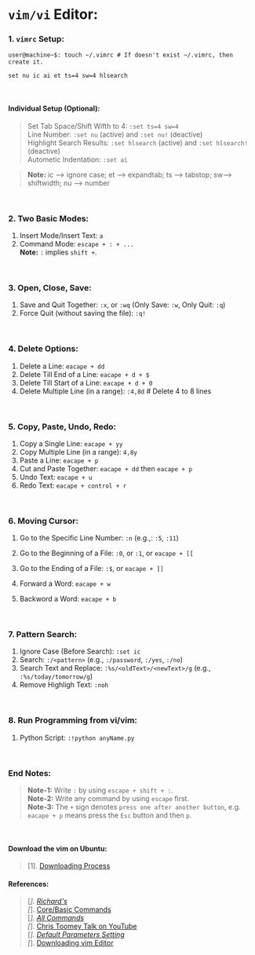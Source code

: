 # `vim/vi` Editor:

### 1. `vimrc` Setup:
```
user@machine~$: touch ~/.vimrc # If doesn't exist ~/.vimrc, then create it.
```
```
set nu ic ai et ts=4 sw=4 hlsearch
```

&nbsp;

#### Individual Setup (Optional):
> Set Tab Space/Shift Wifth to 4: `:set ts=4 sw=4` <br/>
> Line Number: `:set nu` (active) and `:set nu!` (deactive) <br/>
> Highlight Search Results: `:set hlsearch` (active) and `:set hlsearch!` (deactive) <br/>
> Autometic Indentation: `:set ai` <br/>
  
> **Note:** ic --> ignore case; et --> expandtab; ts --> tabstop; sw--> shiftwidth; nu --> number <br/>

&nbsp;


### 2. Two Basic Modes:
1. Insert Mode/Insert Text: `a`
1. Command Mode: `escape + : + ...` <br/>**Note:** `:` implies `shift +`.
 
&nbsp;

### 3. Open, Close, Save:
1. Save and Quit Together: `:x`, or `:wq` (Only Save: `:w`, Only Quit: `:q`)
1. Force Quit (without saving the file): `:q!`

&nbsp;

### 4. Delete Options:
1. Delete a Line: `eacape + dd`
1. Delete Till End of a Line: `eacape + d + $`
1. Delete Till Start of a Line: `eacape + d + 0`
1. Delete Multiple Line (in a range): `:4,8d` # Delete 4 to 8 lines

&nbsp;

### 5. Copy, Paste, Undo, Redo:
1. Copy a Single Line: `eacape + yy`
2. Copy Multiple Line (in a range): `4,8y`
3. Paste a Line: `eacape + p`
4. Cut and Paste Together: `eacape + dd` then `eacape + p`
5. Undo Text: `eacape + u`
6. Redo Text: `eacape + control + r`

&nbsp;

### 6. Moving Cursor:
1. Go to the Specific Line Number: `:n` (e.g.,: `:5`, `:11`)
1. Go to the Beginning of a File: `:0`, or `:1`, or `eacape + [[`
1. Go to the Ending of a File: `:$`, or `eacape + ]]`

1. Forward a Word: `eacape + w`
1. Backword a Word: `eacape + b`

&nbsp;

### 7. Pattern Search:
1. Ignore Case (Before Search): `:set ic`
1. Search: `:/<pattern>` (e.g., `:/password`, `:/yes`, `:/no`)
1. Search Text and Replace: `:%s/<oldText>/<newText>/g` (e.g., `:%s/today/tomorrow/g`)
2. Remove Highligh Text: `:noh`

&nbsp;

### 8. Run Programming from vi/vim:
1. Python Script: `:!python anyName.py`

&nbsp;

### End Notes:
> **Note-1:** Write `:` by using `escape + shift + :`. <br/>
> **Note-2:** Write any command by using `escape` first. <br/>
> **Note-3:** The `+` sign denotes `press one after another button`, e.g. `eacape + p` means press the `Esc` button and then `p`. <br/>

&nbsp;

#### Download the vim on Ubuntu:
> [1]. [Downloading Process](https://itsfoss.com/vim-8-release-install/)

#### References:
> [*]. [Richard's](https://vim.rtorr.com/) <br/>
> [*]. [Core/Basic Commands](https://linuxhandbook.com/basic-vim-commands/) <br/>
> [*]. [All Commands](https://www.keycdn.com/blog/vim-commands) <br/>
> [*]. [Chris Toomey Talk on YouTube](https://www.youtube.com/watch?v=wlR5gYd6um0) <br/>
> [*]. [Default Parameters Setting](https://askubuntu.com/questions/264258/changing-vim-editor-settings) <br/>
> [*]. [Downloading vim Editor](https://phoenixnap.com/kb/how-to-install-vim-ubuntu) <br/>
